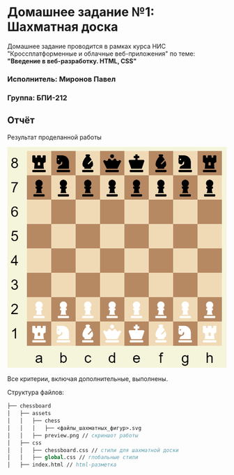 # Домашнее задание №1: Шахматная доска

Домашнее задание проводится в рамках курса НИС "Кроссплатформенные и облачные веб-приложения" по теме: **"Введение в веб-разработку. HTML, CSS"**

### Исполнитель: Миронов Павел
### Группа: БПИ-212
## Отчёт

Результат проделанной работы

<img src="./assets/preview.png" alt="Результат работы" />

Все критерии, включая дополнительные, выполнены.

Структура файлов:

```fs
├── chessboard
│   ├── assets
│   │   ├── chess
│   │   │   ├── <файлы_шахматных_фигур>.svg
│   │   ├── preview.png // скриншот работы
│   ├── css
│   │   ├── chessboard.css // стили для шахматной доски
│   │   ├── global.css // глобальные стили
│   ├── index.html // html-разметка
```